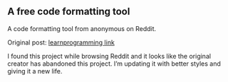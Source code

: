 ## A free code formatting tool

A code formatting tool from anonymous on Reddit.

Original post: [learnprogramming link](https://reddit.com/r/learnprogramming/comments/5dg7so/i_built_a_tool_that_helps_you_format_code_blocks/)

I found this project while browsing Reddit and it looks like the original creator has abandoned this project. I’m updating it with better styles and giving it a new life.
